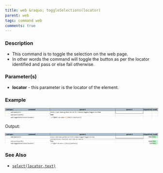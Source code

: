 ```yaml
---
title: web &raquo; toggleSelections(locator)
parent: web
tags: command web
comments: true
---
```


### Description

*   This command is to toggle the selection on the web page.
*   In other words the command will toggle the button as per the locator identified and pass or else fail otherwise.

### Parameter(s)

- **locator** - this parameter is the locator of the element.

### Example

![](image/toggleSelections_01.png)

Output:

![](image/toggleSelections_02.png)

### See Also

*   [`select(locator,text)`](select(locator,text))